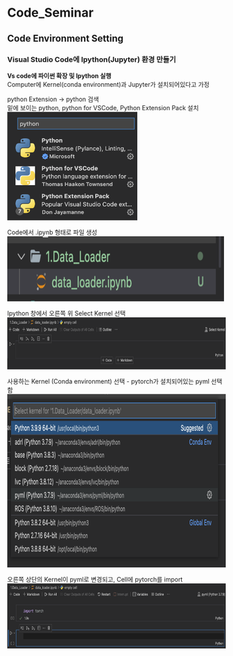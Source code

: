 # Code_Seminar

## Code Environment Setting

### Visual Studio Code에 Ipython(Jupyter) 환경 만들기

**Vs code에 파이썬 확장 및 Ipython 실행**  
Computer에 Kernel(conda environment)과 Jupyter가 설치되어있다고 가정

python Extension -> python 검색  
밑에 보이는 python, python for VSCode, Python Extension Pack 설치  
<img src="images/python_extension.png" width="300" height="250">  
  
Code에서 .ipynb 형태로 파일 생성  
<img src="images/Ipython_make.png" width="500" height="150">  
  
Ipython 창에서 오른쪽 위 Select Kernel 선택  
<img src="images/select_kernel.png" width="700" height="120">  

사용하는 Kernel (Conda environment) 선택 - pytorch가 설치되어있는 pyml 선택함
<img src="images/kernel.png" width="700" height="400">  


오른쪽 상단의 Kernel이 pyml로 변경되고, Cell에 pytorch를 import
<img src="images/kernel_run.png" width="700" height="150">  
